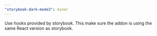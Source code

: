 ```yaml
---
"storybook-dark-mode2": minor
---
```


Use hooks provided by storybook.
This make sure the addon is using the same React version as storybook.